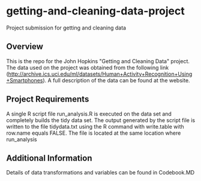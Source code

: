 # getting-and-cleaning-data-project
Project submission for getting and cleaning data

## Overview
This is the repo for the John Hopkins "Getting and Cleaning Data" project. The data used on the project was obtained from the following link (http://archive.ics.uci.edu/ml/datasets/Human+Activity+Recognition+Using+Smartphones). A full description of the data can be found at the website.

## Project Requirements
A single R script file run_analysis.R is executed on the data set and completely builds the tidy data set. The output generated by the script file is written to the file tidydata.txt using the R command with write.table with row.name equals FALSE. The file is located at the same location where run_analysis

## Additional Information
Details of data transformations and variables can be found in Codebook.MD
